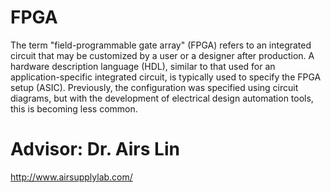 # FPGA
The term "field-programmable gate array" (FPGA) refers to an integrated circuit that may be customized by a user or a designer after production. A hardware description language (HDL), similar to that used for an application-specific integrated circuit, is typically used to specify the FPGA setup (ASIC). Previously, the configuration was specified using circuit diagrams, but with the development of electrical design automation tools, this is becoming less common.
# Advisor: Dr. Airs Lin
http://www.airsupplylab.com/
